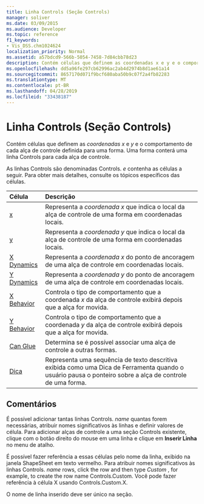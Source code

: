```yaml
---
title: Linha Controls (Seção Controls)
manager: soliver
ms.date: 03/09/2015
ms.audience: Developer
ms.topic: reference
f1_keywords:
- Vis_DSS.chm1024624
localization_priority: Normal
ms.assetid: a57bdcd9-566b-5054-7458-7d84cbb78d23
description: Contém células que definem as coordenadas x e y e o comportamento de cada alça de controle definida para uma forma. Uma forma conterá uma linha Controls para cada alça de controle.
ms.openlocfilehash: dd5a96fe297cb62996ac2ab4d2974b8d1ae61a14
ms.sourcegitcommit: 8657170d071f9bcf680aba50b9c07f2a4fb82283
ms.translationtype: MT
ms.contentlocale: pt-BR
ms.lasthandoff: 04/28/2019
ms.locfileid: "33438187"
---
```

# <a name="controls-row-controls-section"></a>Linha Controls (Seção Controls)

Contém células que definem as  *coordenadas x*  e  *y*  e o comportamento de cada alça de controle definida para uma forma. Uma forma conterá uma linha Controls para cada alça de controle. 
  
As linhas Controls são denominadas Controls. *e*  contenha as células a seguir. Para obter mais detalhes, consulte os tópicos específicos das células. 
  
|**Célula**|**Descrição**|
|:-----|:-----|
|[x](x-cell-controls-section.md) <br/> |Representa a  *coordenada x*  que indica o local da alça de controle de uma forma em coordenadas locais.  <br/> |
|[y](y-cell-controls-section.md) <br/> |Representa a  *coordenada y*  que indica o local da alça de controle de uma forma em coordenadas locais.  <br/> |
|[X Dynamics](x-dynamics-cell-controls-section.md) <br/> |Representa a  *coordenada x*  do ponto de ancoragem de uma alça de controle em coordenadas locais.  <br/> |
|[Y Dynamics](y-dynamics-cell-controls-section.md) <br/> |Representa a  *coordenada y*  do ponto de ancoragem de uma alça de controle em coordenadas locais.  <br/> |
|[X Behavior](x-behavior-cell-controls-section.md) <br/> |Controla o tipo de comportamento que a coordenada  *x*  da alça de controle exibirá depois que a alça for movida.  <br/> |
|[Y Behavior](y-behavior-cell-controls-section.md) <br/> |Controla o tipo de comportamento que a coordenada  *y*  da alça de controle exibirá depois que a alça for movida.  <br/> |
|[Can Glue](can-glue-cell-controls-section.md) <br/> |Determina se é possível associar uma alça de controle a outras formas.  <br/> |
|[Dica](tip-cell-controls-section.md) <br/> |Representa uma sequência de texto descritiva exibida como uma Dica de Ferramenta quando o usuário pausa o ponteiro sobre a alça de controle de uma forma.  <br/> |
   
## <a name="remarks"></a>Comentários

 É possível adicionar tantas linhas Controls.  *name* quantas forem necessárias, atribuir nomes significativos às linhas e definir valores de célula. Para adicionar alças de controle a uma seção Controls existente, clique com o botão direito do mouse em uma linha e clique em **Inserir Linha** no menu de atalho. 
  
É possível fazer referência a essas células pelo nome da linha, exibido na janela ShapeSheet em texto vermelho. Para atribuir nomes significativos às linhas Controls. *name*  rows, click the row and then type  *Custom*  , for example, to create the row name Controls.Custom. Você pode fazer referência à célula X usando Controls.Custom.X. 
  
O nome de linha inserido deve ser único na seção.
  

